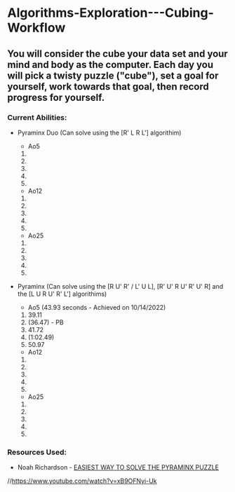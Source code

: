 # Algorithms-Exploration---Cubing-Workflow
## You will consider the cube your data set and your mind and body as the computer. Each day you will pick a twisty puzzle ("cube"), set a goal for yourself, work towards that goal, then record progress for yourself.

### __Current Abilities:__
- Pyraminx Duo (Can solve using the [R' L R L'] algorithim)
  + Ao5
  1.
  2.
  3.
  4.
  5.
  
  + Ao12
  1.
  2.
  3.
  4.
  5.
  
  + Ao25
  1.
  2.
  3.
  4.
  5.
  
- Pyraminx (Can solve using the [R U' R' / L' U L], [R' U' R U' R' U' R] and the [L U R U' R' L'] algorithims)
  + Ao5 (43.93 seconds - Achieved on 10/14/2022)
  1. 39.11
  2. (36.47) - PB
  3. 41.72
  4. (1:02.49)
  5. 50.97
  
  + Ao12
  1.
  2.
  3.
  4.
  5.
  
  + Ao25
  1.
  2.
  3.
  4.
  5.
  

### __Resources Used:__
- Noah Richardson - [EASIEST WAY TO SOLVE THE PYRAMINX PUZZLE](https://www.youtube.com/watch?v=2H0FUvaaUsI)

//https://www.youtube.com/watch?v=xB9OFNyi-Uk
